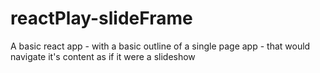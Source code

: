 # reactPlay-slideFrame
A basic react app - with a basic outline of a single page app - that would navigate it's content as if it were a slideshow
